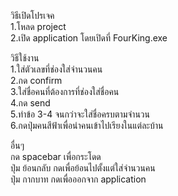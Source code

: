 วิธีเปิดโปรเจค<br />
1.โหลด project<br />
2.เปิด application โดยเปิดที่ FourKing.exe

วิธีใช้งาน<br />
1.ใส่ตัวเลขที่ช่องใส่จำนวนคน<br />
2.กด confirm<br />
3.ใส่ชื่อคนที่ต้องการที่ช่องใส่ชื่อคน<br />
4.กด send<br />
5.ทำข้อ 3-4 จนกว่าจะใส่ชื่อครบตามจำนวน<br />
6.กดปุ่มคนสีฟ้าเพื่อนำคนเข้าไปเรียงในแต่ละบ้าน<br />


อื่นๆ<br />
กด spacebar เพื่อกระโดด<br />
ปุ่ม ย้อนกลับ กดเพื่อย้อนไปตั้งแต่ใส่จำนวนคน<br />
ปุ่ม กากบาท กดเพื่อออกจาก application<br />
